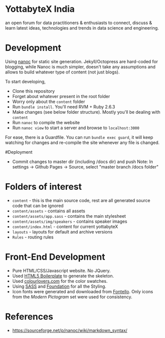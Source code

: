 # YottabyteX India

an open forum for data practitioners & enthusiasts to connect, discuss &amp; learn latest ideas, technologies and trends 
in data science and engineering.

# Development

Using [nanoc](//nanoc.ws) for static site generation. Jekyll/Octopress are hard-coded for blogging, while Nanoc is much 
simpler, doesn't take any assumptions and allows to build whatever type of content (not just blogs).

To start developing,

* Clone this repository
* Forget about whatever present in the root folder
* Worry only about the `content` folder
* Run `bundle install`. You'll need RVM + Ruby 2.6.3
* Make changes (see below folder structure). Mostly you'll be dealing with `content`
* Run `nanoc` to compile the website
* Run `nanoc view` to start a server and browse to `localhost:3000`

For ease, there is a Guardfile. You can run `bundle exec guard`, it will keep watching for changes and re-compile the 
site whenever any file is changed.

#Deployment

* Commit changes to master dir (including /docs dir) and push
Note: In settings -> Github Pages -> Source, select "master branch /docs folder"

# Folders of interest

* `content` - this is the main source code, rest are all generated source code that can be ignored
* `content/assets` - contains all assets
* `content/assets/app.sass` - contains the main stylesheet
* `content/assets/img/speakers` - contains speaker images
* `content/index.html` - content for current yottabyteX
* `layouts` - layouts for default and archive versions
* `Rules` - routing rules

# Front-End Development

* Pure HTML/CSS/Javascript website. No JQuery.
* Used [HTML5 Boilerplate](//html5boilerplate.com) to generate the skeleton.
* Used [colourlovers.com](//colourlovers.com) for the color swatches.
* Using [SASS](//sass-lang.com) and [Foundation](//foundation.zurb.com) for all the Styling.
* Icon fonts were generated and downloaded from [Fontello](//fontello.com). Only icons from the *Modern Pictogram* set 
were used for consistency.

# References

* https://sourceforge.net/p/nanoc/wiki/markdown_syntax/